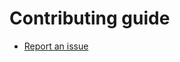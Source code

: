 Contributing guide
=====================

- [Report an issue](https://github.com/yii2lib/example/issues/new)
